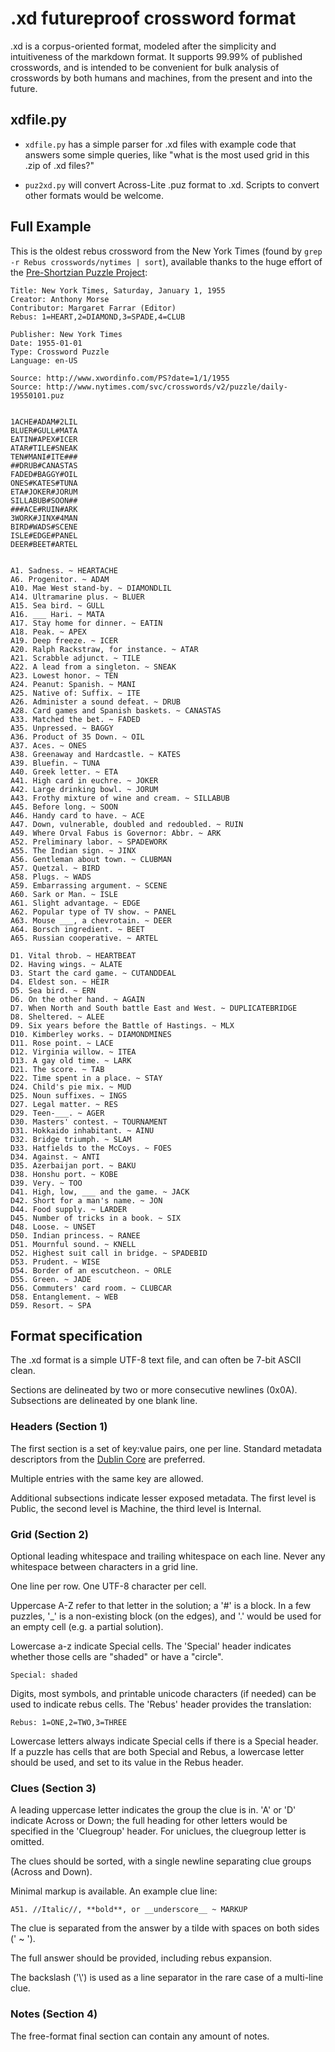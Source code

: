 # .xd futureproof crossword format

.xd is a corpus-oriented format, modeled after the simplicity and intuitiveness of the markdown format.  It supports 99.99% of published crosswords, and is intended to be convenient for bulk analysis of crosswords by both humans and machines, from the present and into the future.

## xdfile.py

  * `xdfile.py` has a simple parser for .xd files with example code that
answers some simple queries, like "what is the most used grid in this .zip of .xd files?"

  * `puz2xd.py` will convert Across-Lite .puz format to .xd.  Scripts to
convert other formats would be welcome.

## Full Example

This is the oldest rebus crossword from the New York Times (found by `grep -r Rebus crosswords/nytimes | sort`), available thanks to the huge effort of the [Pre-Shortzian Puzzle Project](http://www.preshortzianpuzzleproject.com/):

    Title: New York Times, Saturday, January 1, 1955
    Creator: Anthony Morse
    Contributor: Margaret Farrar (Editor)
    Rebus: 1=HEART,2=DIAMOND,3=SPADE,4=CLUB

    Publisher: New York Times
    Date: 1955-01-01
    Type: Crossword Puzzle
    Language: en-US

    Source: http://www.xwordinfo.com/PS?date=1/1/1955
    Source: http://www.nytimes.com/svc/crosswords/v2/puzzle/daily-19550101.puz


    1ACHE#ADAM#2LIL
    BLUER#GULL#MATA
    EATIN#APEX#ICER
    ATAR#TILE#SNEAK
    TEN#MANI#ITE###
    ##DRUB#CANASTAS
    FADED#BAGGY#OIL
    ONES#KATES#TUNA
    ETA#JOKER#JORUM
    SILLABUB#SOON##
    ###ACE#RUIN#ARK
    3WORK#JINX#4MAN
    BIRD#WADS#SCENE
    ISLE#EDGE#PANEL
    DEER#BEET#ARTEL


    A1. Sadness. ~ HEARTACHE
    A6. Progenitor. ~ ADAM
    A10. Mae West stand-by. ~ DIAMONDLIL
    A14. Ultramarine plus. ~ BLUER
    A15. Sea bird. ~ GULL
    A16. ___ Hari. ~ MATA
    A17. Stay home for dinner. ~ EATIN
    A18. Peak. ~ APEX
    A19. Deep freeze. ~ ICER
    A20. Ralph Rackstraw, for instance. ~ ATAR
    A21. Scrabble adjunct. ~ TILE
    A22. A lead from a singleton. ~ SNEAK
    A23. Lowest honor. ~ TEN
    A24. Peanut: Spanish. ~ MANI
    A25. Native of: Suffix. ~ ITE
    A26. Administer a sound defeat. ~ DRUB
    A28. Card games and Spanish baskets. ~ CANASTAS
    A33. Matched the bet. ~ FADED
    A35. Unpressed. ~ BAGGY
    A36. Product of 35 Down. ~ OIL
    A37. Aces. ~ ONES
    A38. Greenaway and Hardcastle. ~ KATES
    A39. Bluefin. ~ TUNA
    A40. Greek letter. ~ ETA
    A41. High card in euchre. ~ JOKER
    A42. Large drinking bowl. ~ JORUM
    A43. Frothy mixture of wine and cream. ~ SILLABUB
    A45. Before long. ~ SOON
    A46. Handy card to have. ~ ACE
    A47. Down, vulnerable, doubled and redoubled. ~ RUIN
    A49. Where Orval Fabus is Governor: Abbr. ~ ARK
    A52. Preliminary labor. ~ SPADEWORK
    A55. The Indian sign. ~ JINX
    A56. Gentleman about town. ~ CLUBMAN
    A57. Quetzal. ~ BIRD
    A58. Plugs. ~ WADS
    A59. Embarrassing argument. ~ SCENE
    A60. Sark or Man. ~ ISLE
    A61. Slight advantage. ~ EDGE
    A62. Popular type of TV show. ~ PANEL
    A63. Mouse ___, a chevrotain. ~ DEER
    A64. Borsch ingredient. ~ BEET
    A65. Russian cooperative. ~ ARTEL

    D1. Vital throb. ~ HEARTBEAT
    D2. Having wings. ~ ALATE
    D3. Start the card game. ~ CUTANDDEAL
    D4. Eldest son. ~ HEIR
    D5. Sea bird. ~ ERN
    D6. On the other hand. ~ AGAIN
    D7. When North and South battle East and West. ~ DUPLICATEBRIDGE
    D8. Sheltered. ~ ALEE
    D9. Six years before the Battle of Hastings. ~ MLX
    D10. Kimberley works. ~ DIAMONDMINES
    D11. Rose point. ~ LACE
    D12. Virginia willow. ~ ITEA
    D13. A gay old time. ~ LARK
    D21. The score. ~ TAB
    D22. Time spent in a place. ~ STAY
    D24. Child's pie mix. ~ MUD
    D25. Noun suffixes. ~ INGS
    D27. Legal matter. ~ RES
    D29. Teen-___. ~ AGER
    D30. Masters' contest. ~ TOURNAMENT
    D31. Hokkaido inhabitant. ~ AINU
    D32. Bridge triumph. ~ SLAM
    D33. Hatfields to the McCoys. ~ FOES
    D34. Against. ~ ANTI
    D35. Azerbaijan port. ~ BAKU
    D38. Honshu port. ~ KOBE
    D39. Very. ~ TOO
    D41. High, low, ___ and the game. ~ JACK
    D42. Short for a man's name. ~ JON
    D44. Food supply. ~ LARDER
    D45. Number of tricks in a book. ~ SIX
    D48. Loose. ~ UNSET
    D50. Indian princess. ~ RANEE
    D51. Mournful sound. ~ KNELL
    D52. Highest suit call in bridge. ~ SPADEBID
    D53. Prudent. ~ WISE
    D54. Border of an escutcheon. ~ ORLE
    D55. Green. ~ JADE
    D56. Commuters' card room. ~ CLUBCAR
    D58. Entanglement. ~ WEB
    D59. Resort. ~ SPA

## Format specification

The .xd format is a simple UTF-8 text file, and can often be 7-bit ASCII clean.

Sections are delineated by two or more consecutive newlines (0x0A).  Subsections are delineated by one blank line.

### Headers (Section 1)

The first section is a set of key:value pairs, one per line.  Standard metadata
descriptors from the [Dublin Core](http://dublincore.org/documents/dces/) are
preferred.

Multiple entries with the same key are allowed.

Additional subsections indicate lesser exposed metadata.  The first level is Public, the
second level is Machine, the third level is Internal.

### Grid (Section 2)

Optional leading whitespace and trailing whitespace on each line.  Never any
whitespace between characters in a grid line.

One line per row.  One UTF-8 character per cell.

Uppercase A-Z refer to that letter in the solution; a '#' is a block.  In a few
puzzles, '\_' is a non-existing block (on the edges), and '.' would be used for
an empty cell (e.g. a partial solution).

Lowercase a-z indicate Special cells. The 'Special' header indicates whether
those cells are "shaded" or have a "circle".

    Special: shaded

Digits, most symbols, and printable unicode characters (if needed) can be used
to indicate rebus cells.  The 'Rebus' header provides the translation:

    Rebus: 1=ONE,2=TWO,3=THREE

Lowercase letters always indicate Special cells if there is a Special header.
If a puzzle has cells that are both Special and Rebus, a lowercase letter
should be used, and set to its value in the Rebus header.

### Clues (Section 3)

A leading uppercase letter indicates the group the clue is in. 'A' or 'D'
indicate Across or Down; the full heading for other letters would be specified
in the 'Cluegroup' header.  For uniclues, the cluegroup letter is omitted.

The clues should be sorted, with a single newline separating clue groups (Across and Down).

Minimal markup is available.  An example clue line:

    A51. //Italic//, **bold**, or __underscore__ ~ MARKUP

The clue is separated from the answer by a tilde with spaces on both sides (' ~ ').

The full answer should be provided, including rebus expansion.

The backslash ('\\') is used as a line separator in the rare case of a multi-line clue.

### Notes (Section 4)

The free-format final section can contain any amount of notes.


